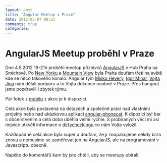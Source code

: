 ```yaml
---
layout: post
title: "Angular Meetup v Praze"
date: 2012-05-07 09:23
comments: true
categories: 
---
```


# AngularJS Meetup proběhl v Praze

Dne 4.5.2012 16-21h proběhl meetup přiznivců [AngularJS](http://www.angularjs.org) v Hub Praha na Smíchově. Po [New Yorku](http://www.meetup.com/AngularJS-NYC/events/63007142/) a [Mountain View](http://www.meetup.com/AngularJS-MTV/events/62918252/) byla Praha doufám třetí na světě kde se něco takového konalo. Angular tým [Misko Hevery](https://twitter.com/#!/mhevery), [Igor Minar](https://twitter.com/#!/IgorMinar/), [Vojta Jína](https://twitter.com/#!/vojtajina/) nám dělali podporu a to Vojta dokonce osobně v Praze. Přes hangout jsme pozdravili i zbytek týmu.

Pár fotek z [mobilu](https://plus.google.com/photos/113391188023467233438/albums/5738773000511139121) z akce je k dispozici. 

Celá akce byla postavená na dotazech a společné práci nad vlastními projekty nebo nad ukázkovou aplikací [angular-phonecat](http://docs.angularjs.org/tutorial/). K dipozici byl bar s občerstvením a celá doba uběhla velmi rychle. S probíraných věcí mi asi nejvíce utkvěli informace o [dirtycheckingu](http://stackoverflow.com/questions/9682092/databinding-in-angularjs) co nám Vojta vyložil.

Každopádně celá akce byla super a doufám, že ji zoopakujeme někdy brzo znovu a nemusíme se zaměřovat jen na AngularJS, ale na programování v Javascriptu obecně. 

Napište do komentářů kam by jste chtěli, aby se meetupy ubírali.
